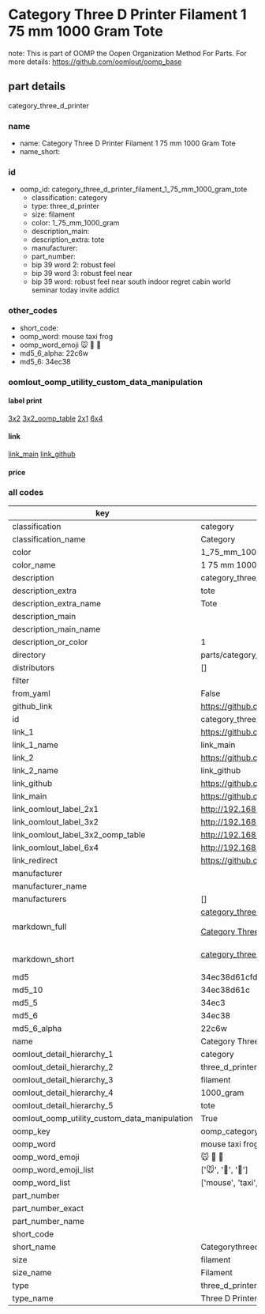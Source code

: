 # Category Three D Printer Filament 1 75 mm 1000 Gram Tote  

note: This is part of OOMP the Oopen Organization Method For Parts. For more details: https://github.com/oomlout/oomp_base

##  part details
  



category_three_d_printer



### name
* name: Category Three D Printer Filament 1 75 mm 1000 Gram Tote
* name_short: 
### id
* oomp_id: category_three_d_printer_filament_1_75_mm_1000_gram_tote
  * classification: category
  * type: three_d_printer
  * size: filament
  * color: 1_75_mm_1000_gram
  * description_main: 
  * description_extra: tote
  * manufacturer: 
  * part_number: 
  * bip 39 word 2: robust feel
  * bip 39 word 3: robust feel near
  * bip 39 word: robust feel near south indoor regret cabin world seminar today invite addict

### other_codes
* short_code: 
* oomp_word: mouse taxi frog
* oomp_word_emoji :mouse: :taxi: :frog:
* md5_6_alpha: 22c6w
* md5_6: 34ec38






### oomlout_oomp_utility_custom_data_manipulation
#### label print
[3x2](http://192.168.1.245:1112/?label=oomp%2022c6w)
[3x2_oomp_table](http://192.168.1.108:1112/?label=oomp%2022c6w)
[2x1](http://192.168.1.242:1112/?label=oomp%2022c6w)
[6x4](http://192.168.1.55:1112/?label=oomp%2022c6w)    

#### link

[link_main](https://github.com/oomlout/oomlout_oomp_version_1_messy/tree/main/parts/category_three_d_printer_filament_1_75_mm_1000_gram_tote) [link_github](https://github.com/oomlout/oomlout_oomp_version_1_messy/tree/main/parts/category_three_d_printer_filament_1_75_mm_1000_gram_tote)                             

#### price







### all codes 
| key | value |  
| --- | --- |  
| classification | category |  
| classification_name | Category |  
| color | 1_75_mm_1000_gram |  
| color_name | 1 75 mm 1000 Gram |  
| description | category_three_d_printer |  
| description_extra | tote |  
| description_extra_name | Tote |  
| description_main |  |  
| description_main_name |  |  
| description_or_color | 1  |  
| directory | parts/category_three_d_printer_filament_1_75_mm_1000_gram_tote |  
| distributors | [] |  
| filter |  |  
| from_yaml | False |  
| github_link | https://github.com/oomlout/oomlout_oomp_part_src/tree/main/parts/category_three_d_printer_filament_1_75_mm_1000_gram_tote |  
| id | category_three_d_printer_filament_1_75_mm_1000_gram_tote |  
| link_1 | https://github.com/oomlout/oomlout_oomp_version_1_messy/tree/main/parts/category_three_d_printer_filament_1_75_mm_1000_gram_tote |  
| link_1_name | link_main |  
| link_2 | https://github.com/oomlout/oomlout_oomp_version_1_messy/tree/main/parts/category_three_d_printer_filament_1_75_mm_1000_gram_tote |  
| link_2_name | link_github |  
| link_github | https://github.com/oomlout/oomlout_oomp_version_1_messy/tree/main/parts/category_three_d_printer_filament_1_75_mm_1000_gram_tote |  
| link_main | https://github.com/oomlout/oomlout_oomp_version_1_messy/tree/main/parts/category_three_d_printer_filament_1_75_mm_1000_gram_tote |  
| link_oomlout_label_2x1 | http://192.168.1.242:1112/?label=oomp%2022c6w |  
| link_oomlout_label_3x2 | http://192.168.1.245:1112/?label=oomp%2022c6w |  
| link_oomlout_label_3x2_oomp_table | http://192.168.1.108:1112/?label=oomp%2022c6w |  
| link_oomlout_label_6x4 | http://192.168.1.55:1112/?label=oomp%2022c6w |  
| link_redirect | https://github.com/oomlout/oomlout_oomp_version_1_messy/tree/main/parts/category_three_d_printer_filament_1_75_mm_1000_gram_tote |  
| manufacturer |  |  
| manufacturer_name |  |  
| manufacturers | [] |  
| markdown_full | [category_three_d_printer_filament_1_75_mm_1000_gram_tote](none)<br>[](none)<br>[Category Three D Printer Filament 1 75 Mm 1000 Gram Tote](none)<br><br> |  
| markdown_short | [category_three_d_printer_filament_1_75_mm_1000_gram_tote](none)<br><br> |  
| md5 | 34ec38d61cfda3fad2b98d03271535da |  
| md5_10 | 34ec38d61c |  
| md5_5 | 34ec3 |  
| md5_6 | 34ec38 |  
| md5_6_alpha | 22c6w |  
| name | Category Three D Printer Filament 1 75 mm 1000 Gram Tote |  
| oomlout_detail_hierarchy_1 | category |  
| oomlout_detail_hierarchy_2 | three_d_printer |  
| oomlout_detail_hierarchy_3 | filament |  
| oomlout_detail_hierarchy_4 | 1000_gram |  
| oomlout_detail_hierarchy_5 | tote |  
| oomlout_oomp_utility_custom_data_manipulation | True |  
| oomp_key | oomp_category_three_d_printer_filament_1_75_mm_1000_gram_tote |  
| oomp_word | mouse taxi frog |  
| oomp_word_emoji | :mouse: :taxi: :frog: |  
| oomp_word_emoji_list | [':mouse:', ':taxi:', ':frog:'] |  
| oomp_word_list | ['mouse', 'taxi', 'frog'] |  
| part_number |  |  
| part_number_exact |  |  
| part_number_name |  |  
| short_code |  |  
| short_name | Categorythreedprinter |  
| size | filament |  
| size_name | Filament |  
| type | three_d_printer |  
| type_name | Three D Printer |  
